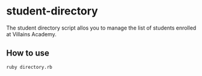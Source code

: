 # student-directory

The student directory script allos you to manage the list of students enrolled at Villains Academy.

## How to use

```shell
ruby directory.rb
```